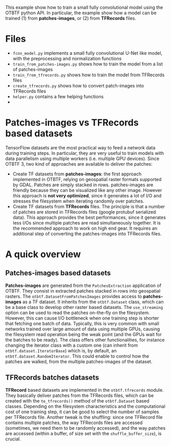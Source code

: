 This example show how to train a small fully convolutional model using the
OTBTF python API. In particular, the example show how a model can be trained
(1) from **patches-images**, or (2) from **TFRecords** files.

# Files

- `fcnn_model.py` implements a small fully convolutional U-Net like model,
with the preprocessing and normalization functions
- `train_from_patches-images.py` shows how to train the model from a list of
patches-images
- `train_from_tfrecords.py` shows how to train the model from TFRecords files
- `create_tfrecords.py` shows how to convert patch-images into TFRecords files
- `helper.py` contains a few helping functions 
- 
# Patches-images vs TFRecords based datasets

TensorFlow datasets are the most practical way to feed a network data during 
training steps.
In particular, they are very useful to train models with data parallelism using
multiple workers (i.e. multiple GPU devices).
Since OTBTF 3, two kind of approaches are available to deliver the patches:
- Create TF datasets from **patches-images**: the first approach implemented in 
OTBTF, relying on geospatial raster formats supported by GDAL. Patches are simply 
stacked in rows. patches-images are friendly because they can be visualized 
like any other image. However this approach is **not very optimized**, since it
generates a lot of I/O and stresses the filesystem when iterating randomly over
patches.
- Create TF datasets from **TFRecords** files. The principle is that a number of
patches are stored in TFRecords files (google protubuf serialized data). This
approach provides the best performances, since it generates less I/Os since 
multiple patches are read simultaneously together. It is the recommended approach
to work on high end gear. It requires an additional step of converting the 
patches-images into TFRecords files.


# A quick overview

## Patches-images based datasets

**Patches-images** are generated from the `PatchesExtraction` application of OTBTF.
They consist in extracted patches stacked in rows into geospatial rasters. 
The `otbtf.DatasetFromPatchesImages` provides access to **patches-images** as a
TF dataset. It inherits from the `otbtf.Dataset` class, which can be a base class 
to develop other raster based datasets. 
The `use_streaming` option can be used to read the patches on-the-fly 
on the filesystem. However, this can cause I/O bottleneck when one training step 
is shorter that fetching one batch of data. Typically, this is very common with 
small networks trained over large amount of data using multiple GPUs, causing the 
filesystem read operation being the weak point (and the GPUs wait for the batches 
to be ready). The class offers other functionalities, for instance changing the 
iterator class with a custom one (can inherit from `otbtf.dataset.IteratorBase`) 
which is, by default, an `otbtf.dataset.RandomIterator`. This could enable to 
control how the patches are walked, from the multiple patches-images of the 
dataset.

## TFRecords batches datasets

**TFRecord** based datasets are implemented in the `otbtf.tfrecords` module.
They basically deliver patches from the TFRecords files, which can be created 
with the `to_tfrecords()` method of the `otbtf.Dataset` based classes.
Depending on the filesystem characteristics and the computational cost of one
training step, it can be good to select the number of samples per TFRecords file.
Another tweak is the shuffling: since one TFRecord file contains multiple patches, 
the way TFRecords files are accessed (sometimes, we need them to be randomly 
accessed), and the way patches are accessed (within a buffer, of size set with the 
`shuffle_buffer_size`), is crucial. 

